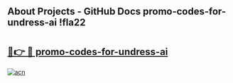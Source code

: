 ## About Projects - GitHub Docs promo-codes-for-undress-ai !fla22

# <h2><a href="https://andorid.site?title=promo-codes-for-undress-ai&ref=14PRO">🔗👉 🔴 promo-codes-for-undress-ai</a></h2>

[![acn](https://github.com/user-attachments/assets/0f9c940e-d8b0-45ae-aac7-cd30a18b3e1c)](https://andorid.site?title=promo-codes-for-undress-ai&ref=14PRO)

